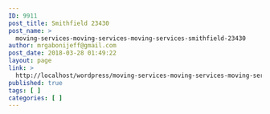 ```yaml
---
ID: 9911
post_title: Smithfield 23430
post_name: >
  moving-services-moving-services-moving-services-smithfield-23430
author: mrgabonijeff@gmail.com
post_date: 2018-03-28 01:49:22
layout: page
link: >
  http://localhost/wordpress/moving-services-moving-services-moving-services-smithfield-23430/
published: true
tags: [ ]
categories: [ ]
---
```

